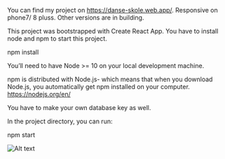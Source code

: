 You can find my project on https://danse-skole.web.app/. Responsive on phone7/ 8 pluss. Other versions are in building.

This project was bootstrapped with Create React App. You have to install node and npm to start this project.

npm install

You’ll need to have Node >= 10 on your local development machine.

npm is distributed with Node.js- which means that when you download Node.js, you automatically get npm installed on your computer. https://nodejs.org/en/

You have to make your own database key as well.

In the project directory, you can run:

npm start

![ Alt text](websitegif1.gif)
